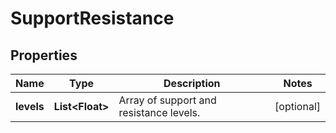 

# SupportResistance


## Properties

| Name | Type | Description | Notes |
|------------ | ------------- | ------------- | -------------|
|**levels** | **List&lt;Float&gt;** | Array of support and resistance levels. |  [optional] |



